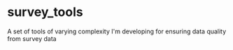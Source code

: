 # survey_tools
A set of tools of varying complexity I'm developing for ensuring data quality from survey data
